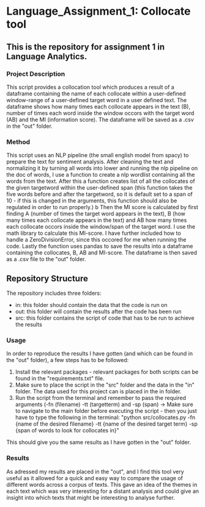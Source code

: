 # Language_Assignment_1: Collocate tool
## This is the repository for assignment 1 in Language Analytics. 

### Project Description 
This script provides a collocation tool which produces a result of a dataframe containing the name of each collocate within a user-defined window-range of a user-defined target word in a user defined text. The dataframe shows how many times each collocate appears in the text (B), number of times each word inside the window occors with the target word (AB) and the MI (information score). The dataframe will be saved as a .csv in the "out" folder.

### Method
This script uses an NLP pipeline (the small english model from spacy) to prepare the text for sentiment analysis. After cleaning the text and  normalizing it by turning all words into lower and running the nlp pipeline on the doc of words, I use a function to create a nlp wordlist containing all the words from the text. 
After this a function creates list of all the collocates of the given targetword within the user-defined span (this function takes the five words before and after the targetword, so it is default set to a span of 10 - if this is changed in the arguments, this function should also be regulated in order to run properly.) b
Then the MI score is calculated by first finding A (number of times the target word appears in the text), B (how many times each collocate appears in the text) and AB how many times each collocate occors inside the window/span of the target word. I use the math library to calculate this MI-score. I have further included how to handle a ZeroDivisionError, since this occored for me when running the code. 
Lastly the function uses pandas to save the results into a dataframe containing the collocates, B, AB and MI-score. The dataframe is then saved as a .csv file to the "out" folder. 

## Repository Structure 

The repository includes three folders: 
- in: this folder should contain the data that the code is run on
- out: this folder will contain the results after the code has been run
- src: this folder contains the script of code that has to be run to achieve the results

### Usage 
In order to reproduce the results I have gotten (and which can be found in the "out" folder), a few steps has to be followed:

1) Install the relevant packages - relevant packages for both scripts can be found in the "requirements.txt" file.
2) Make sure to place the script in the "src" folder and the data in the "in" folder. The data used for this project can is placed in the in folder.
3) Run the script from the terminal and remember to pass the required arguments (-fn (filename) -tt (targetterm) and -sp (span) -> Make sure to navigate to the main folder before executing the script - then you just have to type the following in the terminal: 
"python src/collocates.py -fn {name of the desired filename} -tt {name of the desired target term} -sp {span of words to look for collocates in}" 

This should give you the same results as I have gotten in the "out" folder.

### Results 
As adressed my results are placed in the "out", and I find this tool very useful as it allowed for a quick and easy way to compare the usage of different words across a corpus of texts. This gave an idea of the themes in each text which was very interesting for a distant analysis and could give an insight into which texts that might be interesting to analyse further. 

